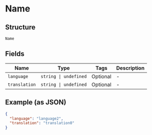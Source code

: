 
# Name

## Structure

`Name`

## Fields

| Name | Type | Tags | Description |
|  --- | --- | --- | --- |
| `language` | `string \| undefined` | Optional | - |
| `translation` | `string \| undefined` | Optional | - |

## Example (as JSON)

```json
{
  "language": "language2",
  "translation": "translation0"
}
```

